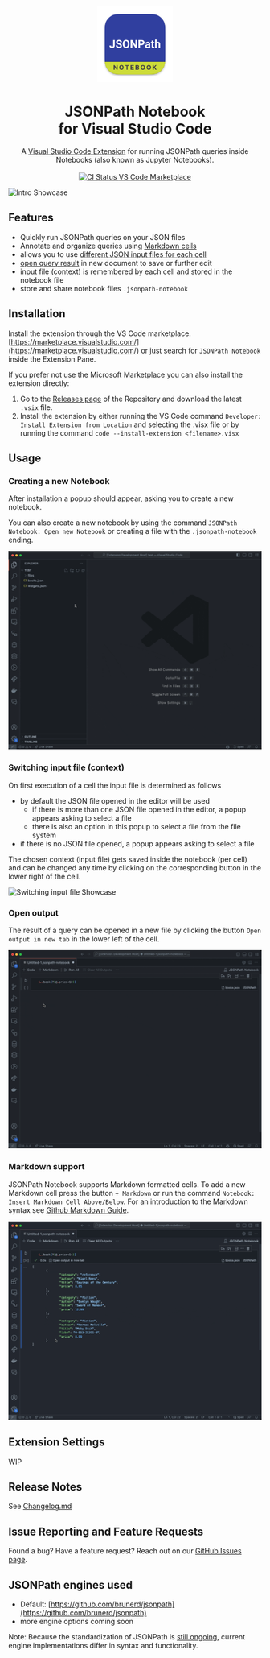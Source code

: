 <!-- Run JSONPath queries inside VS Code notebooks (also known as Jupyter Notebooks).  -->

<p align="center">
  <a href="https://marketplace.visualstudio.com/">
    <img width="150" height="150" src="./images/icon.png" alt="JSONPath Notebook" width="200" />
  </a>
</p>
<p align="center">
  <h1 align="center">JSONPath Notebook<br>for Visual Studio Code</h1>
  <p align="center">
A <a href="https://marketplace.visualstudio.com/">Visual Studio Code Extension</a> for running JSONPath queries inside Notebooks (also known as Jupyter Notebooks).
    <br />
    <br />
    <a href="/actions/workflows/main.yml">
      <img src="/actions/workflows/main.yml/badge.svg" alt="CI Status"/>
    </a>
    <a href="https://marketplace.visualstudio.com/">VS Code Marketplace</a>
  </p>
</p>

![Intro Showcase](./images/intro.gif)

## Features
- Quickly run JSONPath queries on your JSON files
- Annotate and organize queries using [Markdown cells](#markdown-support)
- allows you to use [different JSON input files for each cell](#switching-input-file-context)
- [open query result](#open-output) in new document to save or further edit
- input file (context) is remembered by each cell and stored in the notebook file
- store and share notebook files `.jsonpath-notebook`
<!-- - supports Visual Studio Code Web - [vscode.dev](https://vscode.dev) or [github.dev](https://github.dev) -->
<!-- ### Planned
- Proper Syntax Highlighting
- Error handling
- JSONPath engine options -->

## Installation
Install the extension through the VS Code marketplace. 
[https://marketplace.visualstudio.com/](https://marketplace.visualstudio.com/) or just search for `JSONPath Notebook` inside the Extension Pane.

If you prefer not use the Microsoft Marketplace you can also install the extension directly:
1. Go to the [Releases page](/releases) of the Repository and download the latest `.vsix` file.
2. Install the extension by either running the VS Code command `Developer: Install Extension from Location` and selecting the .visx file or by running the command `code --install-extension <filename>.visx`

## Usage

### Creating a new Notebook
After installation a popup should appear, asking you to create a new notebook.

You can also create a new notebook by using the command `JSONPath Notebook: Open new Notebook` or creating a file with the `.jsonpath-notebook` ending.

![Creating a new Notebook Showcase](./images/create-notebook.gif)


### Switching input file (context)
On first execution of a cell the input file is determined as follows
- by default the JSON file opened in the editor will be used
  - if there is more than one JSON file opened in the editor, a popup appears asking to select a file
  - there is also an option in this popup to select a file from the file system
- if there is no JSON file opened, a popup appears asking to select a file

The chosen context (input file) gets saved inside the notebook (per cell) and can be changed any time by clicking on the corresponding button in the lower right of the cell.  

![Switching input file Showcase](./images/context.gif)


### Open output
The result of a query can be opened in a new file by clicking the button `Open output in new tab` in the lower left of the cell.

![Open output Showcase](./images/open-output.gif)


### Markdown support
JSONPath Notebook supports Markdown formatted cells. To add a new Markdown cell press the button `+ Markdown` or run the command `Notebook: Insert Markdown Cell Above/Below`. For an introduction to the Markdown syntax see [Github Markdown Guide](https://docs.github.com/en/get-started/writing-on-github/getting-started-with-writing-and-formatting-on-github/basic-writing-and-formatting-syntax#quoting-code).

![Markdown Showcase](./images/markdown.gif)


## Extension Settings
WIP

## Release Notes
See [Changelog.md](Changelog.md)

## Issue Reporting and Feature Requests
Found a bug? Have a feature request? Reach out on our [GitHub Issues page](/issues).

## JSONPath engines used
- Default: [https://github.com/brunerd/jsonpath](https://github.com/brunerd/jsonpath)
- more engine options coming soon

Note: Because the standardization of JSONPath is [still ongoing](https://datatracker.ietf.org/wg/jsonpath/about/), current engine implementations differ in syntax and functionality.